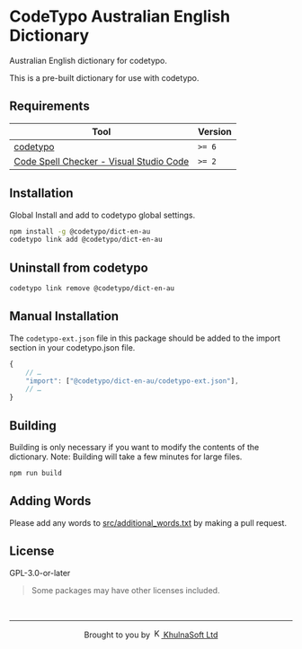 # CodeTypo Australian English Dictionary

Australian English dictionary for codetypo.

This is a pre-built dictionary for use with codetypo.

## Requirements

| Tool                                                                                                                         | Version |
| ---------------------------------------------------------------------------------------------------------------------------- | ------- |
| [codetypo](https://github.com/khulnasoft/codetypo)                                                                           | `>= 6`  |
| [Code Spell Checker - Visual Studio Code](https://marketplace.visualstudio.com/items?itemName=khulnasoft.code-spell-checker) | `>= 2`  |

## Installation

Global Install and add to codetypo global settings.

```sh
npm install -g @codetypo/dict-en-au
codetypo link add @codetypo/dict-en-au
```

## Uninstall from codetypo

```sh
codetypo link remove @codetypo/dict-en-au
```

## Manual Installation

The `codetypo-ext.json` file in this package should be added to the import section in your codetypo.json file.

```javascript
{
    // …
    "import": ["@codetypo/dict-en-au/codetypo-ext.json"],
    // …
}
```

## Building

Building is only necessary if you want to modify the contents of the dictionary. Note: Building will take a few minutes for large files.

```sh
npm run build
```

## Adding Words

Please add any words to [src/additional_words.txt](https://github.com/khulnasoft/codetypo/blob/main/dictionaries/en_AU/src/additional_words.txt) by making a pull request.

## License

GPL-3.0-or-later

> Some packages may have other licenses included.

<!--- @@inject: ../../static/footer.md --->

<br/>

---

<p align="center">
Brought to you by <a href="https://khulnasoft.com" title="KhulnaSoft Ltd">
<img width="16" alt="KhulnaSoft Ltd Logo" src="https://i.imgur.com/CyduuVY.png" /> KhulnaSoft Ltd
</a>
</p>

<!--- @@inject-end: ../../static/footer.md --->
